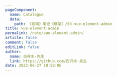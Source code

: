 ```yaml
---
pageComponent: 
  name: Catalogue
  data: 
    path: 《前端》笔记《框架》/03.vue-element-admin
title: vue-element-admin
permalink: /note/vue-element-admin/
article: false
comment: false
editLink: false
author: 
  name: 白开水-先生
  link: https://github.com/白开水-先生
date: 2022-06-27 10:58:06
---
```

